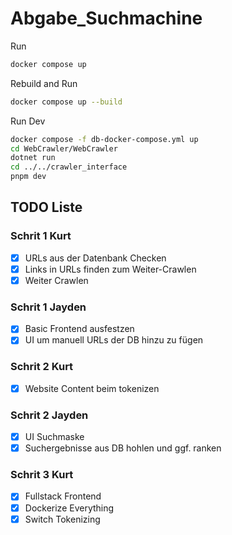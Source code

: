 # Abgabe_Suchmachine

Run

```bash
docker compose up
```

Rebuild and Run

```bash
docker compose up --build
```

Run Dev

```bash
docker compose -f db-docker-compose.yml up
cd WebCrawler/WebCrawler
dotnet run
cd ../../crawler_interface
pnpm dev
```


## TODO Liste

### Schrit 1 Kurt

- [x] URLs aus der Datenbank Checken
- [x] Links in URLs finden zum Weiter-Crawlen
- [x] Weiter Crawlen

### Schrit 1 Jayden

- [x] Basic Frontend ausfestzen
- [x] UI um manuell URLs der DB hinzu zu fügen

### Schrit 2 Kurt

- [x] Website Content beim tokenizen

### Schrit 2 Jayden

- [x] UI Suchmaske  
- [x] Suchergebnisse aus DB hohlen und ggf. ranken

### Schrit 3 Kurt

- [x] Fullstack Frontend
- [x] Dockerize Everything
- [x] Switch Tokenizing
